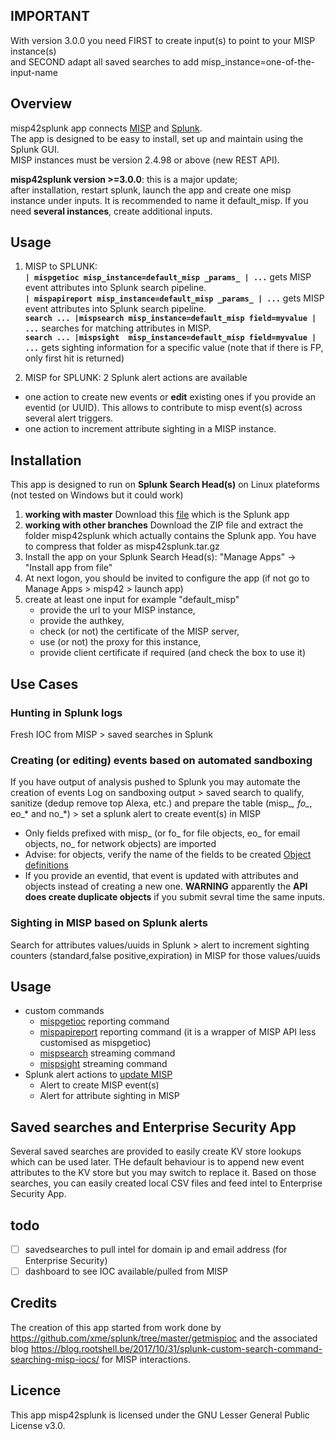 ## IMPORTANT
With version 3.0.0 you need FIRST to create input(s) to point to your MISP instance(s)  
and SECOND adapt all saved searches to add misp_instance=one-of-the-input-name

## Overview
misp42splunk app connects [MISP](http://www.misp-project.org/) and [Splunk](www.splunk.com).  
The app is designed to be easy to install, set up and maintain using the Splunk GUI.  
MISP instances must be version 2.4.98 or above (new REST API).

**misp42splunk version >=3.0.0**: this is a major update;  
after installation, restart splunk, launch the app and create one misp instance under inputs. It is recommended to name it default_misp. If you need **several instances**, create additional inputs.

## Usage  
1. MISP to SPLUNK:  
 **`| mispgetioc misp_instance=default_misp _params_ | ...`** gets MISP event attributes into Splunk search pipeline.  
 **`| mispapireport misp_instance=default_misp _params_ | ...`** gets MISP event attributes into Splunk search pipeline.   
 **`search ... |mispsearch misp_instance=default_misp field=myvalue | ...`** searches for matching attributes in MISP.  
 **`search ... |mispsight  misp_instance=default_misp field=myvalue | ...`** gets sighting information for a specific value (note that if there is FP, only first hit is returned)

2. MISP for SPLUNK: 2 Splunk alert actions are available          
 * one action to create new events or **edit** existing ones if you provide an eventid (or UUID). This allows to contribute to misp event(s) across several alert triggers.
 * one action to increment attribute sighting in a MISP instance. 


## Installation
This app is designed to run on **Splunk Search Head(s)** on Linux plateforms (not tested on Windows but it could work)  
1. **working with master** Download this [file](misp42splunk.tar.gz) which is the Splunk app
2. **working with other branches** Download the ZIP file and extract the folder misp42splunk which actually contains the Splunk app. You have to compress that folder as misp42splunk.tar.gz
3. Install the app on your Splunk Search Head(s): "Manage Apps" -> "Install app from file"
4. At next logon, you should be invited to configure the app (if not go to Manage Apps > misp42 > launch app)
5. create at least one input for example "default_misp" 
    - provide the url to your MISP instance,
    - provide the authkey,
    - check (or not) the certificate of the MISP server,
    - use (or not) the proxy for this instance,
    - provide client certificate if required (and check the box to use it)

## Use Cases

### Hunting in Splunk logs
Fresh IOC from MISP > saved searches in Splunk 

### Creating (or editing) events based on automated sandboxing
If you have output of analysis pushed to Splunk you may automate the creation of events
Log on sandboxing output > saved search to qualify, sanitize (dedup remove top Alexa, etc.) and prepare the table (misp_*, fo_*, eo_* and no_*) > set a splunk alert to create event(s) in MISP
* Only fields prefixed with misp_ (or fo_ for file objects, eo_ for email objects, no_ for network objects) are imported
* Advise: for objects, verify the name of the fields to be created [Object definitions](https://github.com/MISP/misp-objects/tree/master/objects)
* If you provide an eventid, that event is updated with attributes and objects instead of creating a new one. **WARNING** apparently the **API does create duplicate objects** if you submit sevral time the same inputs.

### Sighting in MISP based on Splunk alerts
Search for attributes values/uuids in Splunk > alert to increment sighting counters (standard,false positive,expiration) in MISP for those values/uuids 

## Usage
- custom commands
    * [mispgetioc](docs/mispgetioc.md) reporting command
    * [mispapireport](docs/mispapireport.md) reporting command (it is a wrapper of MISP API less customised as mispgetioc)
    * [mispsearch](docs/mispsearch.md) streaming command
    * [mispsight](docs/mispsight.md) streaming command
- Splunk alert actions to [update MISP](docs/mispalerts.md)
    *  Alert to create MISP event(s)
    *  Alert for attribute sighting in MISP

## Saved searches and Enterprise Security App
Several saved searches are provided to easily create KV store lookups which can be used later. THe default behaviour is to append new event attributes to the KV store but you may switch to replace it.
Based on those searches, you can easily created local CSV files and feed intel to Enterprise Security App.

## todo
   - [ ] savedsearches to pull intel for domain ip and email address (for Enterprise Security)
   - [ ] dashboard to see IOC available/pulled from MISP
   
## Credits
The creation of this app started from work done by https://github.com/xme/splunk/tree/master/getmispioc and the associated blog https://blog.rootshell.be/2017/10/31/splunk-custom-search-command-searching-misp-iocs/ for MISP interactions.

## Licence
This app misp42splunk is licensed under the GNU Lesser General Public License v3.0.
